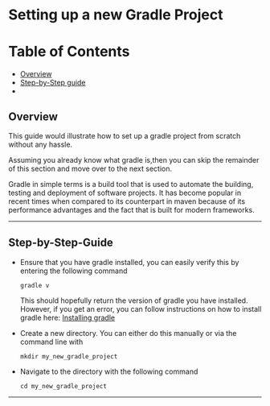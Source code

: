 # Setting up a new Gradle Project

# Table of Contents
- [Overview](#Overview)
- [Step-by-Step guide](#Step-by-Step-Guide)
- 

## Overview
This guide would illustrate how to set up a gradle project from scratch without any
hassle.

Assuming you already know what gradle is,then you can skip the remainder of this section 
and move over to the next section.

Gradle in simple terms is a build tool that is used to automate the building, testing
and deployment of software projects. It has become popular in recent times when compared
to its counterpart in maven because of its performance advantages and the fact that is built
for modern frameworks.

---
## Step-by-Step-Guide
+ Ensure that you have gradle installed, you can easily verify this by entering the following command
  ```
  gradle v
  ```
  This should hopefully return the version of gradle you have installed. However, if you 
  get an error, you can follow instructions on how to install gradle here:
  [Installing gradle](https://docs.gradle.org/current/userguide/installation.html)

+ Create a new directory. You can either do this manually or via the command line with
    ```
    mkdir my_new_gradle_project
    ```
+ Navigate to the directory with the following command
     ```
    cd my_new_gradle_project
    ```
  
---